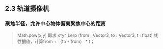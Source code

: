 ## 2.3 轨道摄像机
### 聚焦半径，允许中心物体偏离聚焦中心的距离


> Math.pow(x,y) 即求 x^y^ 
> Lerp (from : Vector3, to : Vector3, t : float)  线性插值，计算from + （to - from） * t；